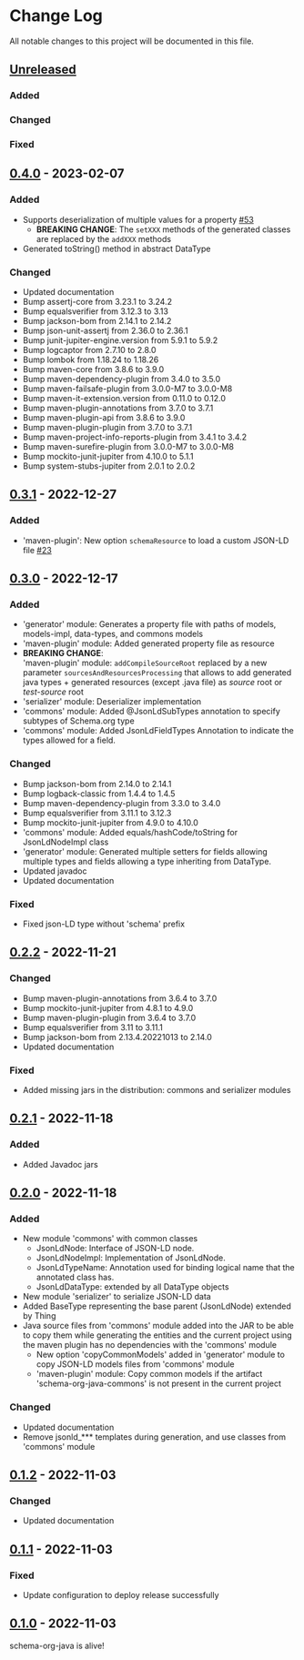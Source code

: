 
# Change Log
All notable changes to this project will be documented in this file.

## [Unreleased]

### Added

### Changed

### Fixed

## [0.4.0] - 2023-02-07

### Added

- Supports deserialization of multiple values for a property [#53](https://github.com/Kobee1203/schema-org-java/issues/53)
  - **BREAKING CHANGE**: The `setXXX` methods of the generated classes are replaced by the `addXXX` methods
- Generated toString() method in abstract DataType

### Changed

- Updated documentation
- Bump assertj-core from 3.23.1 to 3.24.2
- Bump equalsverifier from 3.12.3 to 3.13
- Bump jackson-bom from 2.14.1 to 2.14.2
- Bump json-unit-assertj from 2.36.0 to 2.36.1
- Bump junit-jupiter-engine.version from 5.9.1 to 5.9.2
- Bump logcaptor from 2.7.10 to 2.8.0
- Bump lombok from 1.18.24 to 1.18.26
- Bump maven-core from 3.8.6 to 3.9.0
- Bump maven-dependency-plugin from 3.4.0 to 3.5.0
- Bump maven-failsafe-plugin from 3.0.0-M7 to 3.0.0-M8
- Bump maven-it-extension.version from 0.11.0 to 0.12.0
- Bump maven-plugin-annotations from 3.7.0 to 3.7.1
- Bump maven-plugin-api from 3.8.6 to 3.9.0
- Bump maven-plugin-plugin from 3.7.0 to 3.7.1
- Bump maven-project-info-reports-plugin from 3.4.1 to 3.4.2
- Bump maven-surefire-plugin from 3.0.0-M7 to 3.0.0-M8
- Bump mockito-junit-jupiter from 4.10.0 to 5.1.1
- Bump system-stubs-jupiter from 2.0.1 to 2.0.2

## [0.3.1] - 2022-12-27

### Added

- 'maven-plugin': New option `schemaResource` to load a custom JSON-LD file [#23](https://github.com/Kobee1203/schema-org-java/issues/23)

## [0.3.0] - 2022-12-17

### Added

- 'generator' module: Generates a property file with paths of models, models-impl, data-types, and commons models
- 'maven-plugin' module: Added generated property file as resource
- **BREAKING CHANGE**:\
  'maven-plugin' module: `addCompileSourceRoot` replaced by a new parameter `sourcesAndResourcesProcessing` that allows to add generated java types + generated resources (except .java file) as _source_ root or _test-source_ root
- 'serializer' module: Deserializer implementation
- 'commons' module: Added @JsonLdSubTypes annotation to specify subtypes of Schema.org type
- 'commons' module: Added JsonLdFieldTypes Annotation to indicate the types allowed for a field.

### Changed

- Bump jackson-bom from 2.14.0 to 2.14.1
- Bump logback-classic from 1.4.4 to 1.4.5
- Bump maven-dependency-plugin from 3.3.0 to 3.4.0
- Bump equalsverifier from 3.11.1 to 3.12.3
- Bump mockito-junit-jupiter from 4.9.0 to 4.10.0
- 'commons' module: Added equals/hashCode/toString for JsonLdNodeImpl class
- 'generator' module: Generated multiple setters for fields allowing multiple types and fields allowing a type inheriting from DataType.
- Updated javadoc
- Updated documentation

### Fixed

- Fixed json-LD type without 'schema' prefix

## [0.2.2] - 2022-11-21

### Changed

- Bump maven-plugin-annotations from 3.6.4 to 3.7.0
- Bump mockito-junit-jupiter from 4.8.1 to 4.9.0
- Bump maven-plugin-plugin from 3.6.4 to 3.7.0
- Bump equalsverifier from 3.11 to 3.11.1
- Bump jackson-bom from 2.13.4.20221013 to 2.14.0
- Updated documentation

### Fixed

- Added missing jars in the distribution: commons and serializer modules

## [0.2.1] - 2022-11-18

### Added

- Added Javadoc jars

## [0.2.0] - 2022-11-18

### Added

- New module 'commons' with common classes
  - JsonLdNode: Interface of JSON-LD node.
  - JsonLdNodeImpl: Implementation of JsonLdNode.
  - JsonLdTypeName: Annotation used for binding logical name that the annotated class has.
  - JsonLdDataType: extended by all DataType objects
- New module 'serializer' to serialize JSON-LD data
- Added BaseType representing the base parent (JsonLdNode) extended by Thing
- Java source files from 'commons' module added into the JAR to be able to copy them while generating the entities and the current project using the maven plugin has no dependencies with the 'commons' module
  - New option 'copyCommonModels' added in 'generator' module to copy JSON-LD models files from 'commons' module
  - 'maven-plugin' module: Copy common models if the artifact 'schema-org-java-commons' is not present in the current project

### Changed

- Updated documentation
- Remove jsonld_*** templates during generation, and use classes from 'commons' module

## [0.1.2] - 2022-11-03

### Changed

- Updated documentation

## [0.1.1] - 2022-11-03

### Fixed

- Update configuration to deploy release successfully

## [0.1.0] - 2022-11-03

schema-org-java is alive!

[unreleased]: https://github.com/Kobee1203/schema-org-java/compare/0.4.0...HEAD
[0.4.0]: https://github.com/Kobee1203/schema-org-java/compare/0.3.1...0.4.0
[0.3.1]: https://github.com/Kobee1203/schema-org-java/compare/0.3.0...0.3.1
[0.3.0]: https://github.com/Kobee1203/schema-org-java/compare/0.2.2...0.3.0
[0.2.2]: https://github.com/Kobee1203/schema-org-java/compare/0.2.1...0.2.2
[0.2.1]: https://github.com/Kobee1203/schema-org-java/compare/0.2.0...0.2.1
[0.2.0]: https://github.com/Kobee1203/schema-org-java/compare/0.1.2...0.2.0
[0.1.2]: https://github.com/Kobee1203/schema-org-java/compare/0.1.1...0.1.2
[0.1.1]: https://github.com/Kobee1203/schema-org-java/compare/0.1.0...0.1.1
[0.1.0]: https://github.com/Kobee1203/schema-org-java/commits/0.1.0